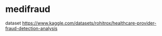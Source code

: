 # medifraud

dataset 
https://www.kaggle.com/datasets/rohitrox/healthcare-provider-fraud-detection-analysis
